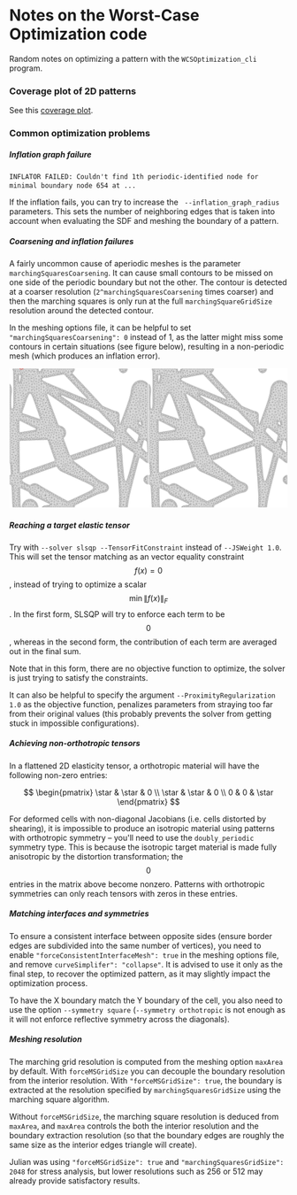 # Notes on the Worst-Case Optimization code

Random notes on optimizing a pattern with the `WCSOptimization_cli` program.

### Coverage plot of 2D patterns

See this [coverage plot](http://julianpanetta.com/2d_isosurface_hull_autocover_results/flipper.html).

### Common optimization problems

##### Inflation graph failure

```
INFLATOR FAILED: Couldn't find 1th periodic-identified node for minimal boundary node 654 at ...
```

If the inflation fails, you can try to increase the ` --inflation_graph_radius` parameters. This sets the number of neighboring edges that is taken into account when evaluating the SDF and meshing the boundary of a pattern.

##### Coarsening and inflation failures

A fairly uncommon cause of aperiodic meshes is the parameter `marchingSquaresCoarsening`. It can cause small contours to be missed on one side of the periodic boundary but not the other.
The contour is detected at a coarser resolution (`2^marchingSquaresCoarsening` times coarser) and then the marching squares is only run at the full `marchingSquareGridSize` resolution around the detected contour.

In the meshing options file, it can be helpful to set `"marchingSquaresCoarsening": 0` instead of 1, as the latter might miss some contours in certain situations (see figure below), resulting in a non-periodic mesh (which produces an inflation error).

![](img/coarsening_fail.png)

##### Reaching a target elastic tensor

Try with `--solver slsqp --TensorFitConstraint` instead of `--JSWeight 1.0`. This will set the tensor matching as an vector equality constraint $$f(x) = 0$$, instead of trying to optimize a scalar $$\min \lVert f(x) \rVert_F$$. In the first form, SLSQP will try to enforce each term to be $$0$$, whereas in the second form, the contribution of each term are averaged out in the final sum.

Note that in this form, there are no objective function to optimize, the solver is just trying to satisfy the constraints.

It can also be helpful to specify the argument `--ProximityRegularization 1.0` as the objective function, penalizes parameters from straying too far from their original values (this probably prevents the solver from getting stuck in impossible configurations).

##### Achieving non-orthotropic tensors

In a flattened 2D elasticity tensor, a orthotropic material will have the following non-zero entries:

$$
\begin{pmatrix}
\star & \star & 0 \\
\star & \star & 0 \\
0     & 0     & \star
\end{pmatrix}
$$

For deformed cells with non-diagonal Jacobians (i.e. cells distorted by shearing), it is impossible to produce an isotropic material using patterns with orthotropic symmetry – you'll need to use the `doubly_periodic` symmetry type. This is because the isotropic target material is made fully anisotropic by the distortion transformation; the $$0$$ entries in the matrix above become nonzero.
Patterns with orthotropic symmetries can only reach tensors with zeros in these entries.

##### Matching interfaces and symmetries

To ensure a consistent interface between opposite sides (ensure border edges are subdivided into the same number of vertices), you need to enable `"forceConsistentInterfaceMesh": true` in the meshing options file, and remove `curveSimplifer": "collapse"`. It is advised to use it only as the final step, to recover the optimized pattern, as it may slightly impact the optimization process.

To have the X boundary match the Y boundary of the cell, you also need to use the option `--symmetry square` (`--symmetry orthotropic` is not enough as it will not enforce reflective symmetry across the diagonals).

##### Meshing resolution

The marching grid resolution is computed from the meshing option `maxArea` by default.
With `forceMSGridSize` you can decouple the boundary resolution from the interior resolution.
With `"forceMSGridSize": true`, the boundary is extracted at the resolution specified by `marchingSquaresGridSize` using the marching square algorithm.

Without `forceMSGridSize`, the marching square resolution is deduced from `maxArea`, and `maxArea` controls the both the interior resolution and the boundary extraction resolution (so that the boundary edges are roughly the same size as the interior edges triangle will create).

Julian was using `"forceMSGridSize": true` and `"marchingSquaresGridSize": 2048` for stress analysis, but lower resolutions such as 256 or 512 may already provide satisfactory results.
